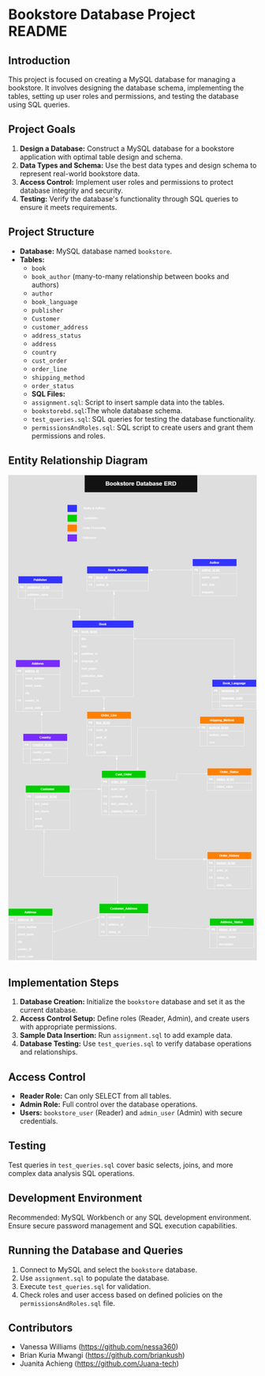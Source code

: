 # Bookstore Database Project README

## Introduction
This project is focused on creating a MySQL database for managing a bookstore. It involves designing the database schema, implementing the tables, setting up user roles and permissions, and testing the database using SQL queries.

## Project Goals
1. **Design a Database:** Construct a MySQL database for a bookstore application with optimal table design and schema.
2. **Data Types and Schema:** Use the best data types and design schema to represent real-world bookstore data.
3. **Access Control:** Implement user roles and permissions to protect database integrity and security.
4. **Testing:** Verify the database's functionality through SQL queries to ensure it meets requirements.

## Project Structure
- **Database:** MySQL database named `bookstore`.
- **Tables:**
  - `book`
  - `book_author` (many-to-many relationship between books and authors)
  - `author`
  - `book_language`
  - `publisher`
  - `Customer`
  - `customer_address`
  - `address_status`
  - `address`
  - `country`
  - `cust_order`
  - `order_line`
  - `shipping_method`
  - `order_status`
  - **SQL Files:**
  - `assignment.sql`: Script to insert sample data into the tables.
  - `bookstorebd.sql`:The whole database schema.
  - `test_queries.sql`: SQL queries for testing the database functionality.
  - `permissionsAndRoles.sql`: SQL script to create users and grant them permissions and roles.

## Entity Relationship Diagram
![Bookstore Database ERD](BookStore.drawio.png)
  
## Implementation Steps
1. **Database Creation:** Initialize the `bookstore` database and set it as the current database.
2. **Access Control Setup:** Define roles (Reader, Admin), and create users with appropriate permissions.
3. **Sample Data Insertion:** Run `assignment.sql` to add example data.
4. **Database Testing:** Use `test_queries.sql` to verify database operations and relationships.

## Access Control
- **Reader Role:** Can only SELECT from all tables.
- **Admin Role:** Full control over the database operations.
- **Users:** `bookstore_user` (Reader) and `admin_user` (Admin) with secure credentials.

## Testing
Test queries in `test_queries.sql` cover basic selects, joins, and more complex data analysis SQL operations.

## Development Environment
Recommended: MySQL Workbench or any SQL development environment. Ensure secure password management and SQL execution capabilities.

## Running the Database and Queries
1. Connect to MySQL and select the `bookstore` database.
3. Use `assignment.sql` to populate the database.
4. Execute `test_queries.sql` for validation.
5. Check roles and user access based on defined policies on the `permissionsAndRoles.sql` file.



## Contributors
- Vanessa Williams (https://github.com/nessa360)
- Brian Kuria Mwangi (https://github.com/briankush)
- Juanita Achieng (https://github.com/Juana-tech)


